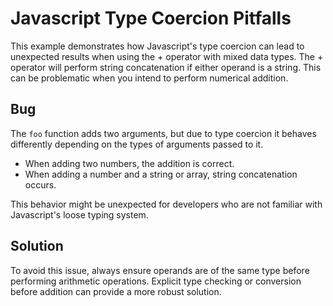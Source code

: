 # Javascript Type Coercion Pitfalls
This example demonstrates how Javascript's type coercion can lead to unexpected results when using the + operator with mixed data types. The + operator will perform string concatenation if either operand is a string. This can be problematic when you intend to perform numerical addition.

## Bug
The `foo` function adds two arguments, but due to type coercion it behaves differently depending on the types of arguments passed to it.

- When adding two numbers, the addition is correct.
- When adding a number and a string or array, string concatenation occurs.

This behavior might be unexpected for developers who are not familiar with Javascript's loose typing system. 

## Solution
To avoid this issue, always ensure operands are of the same type before performing arithmetic operations.  Explicit type checking or conversion before addition can provide a more robust solution.